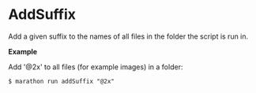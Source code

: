 # AddSuffix

Add a given suffix to the names of all files in the folder the script is run in.

**Example**

Add '@2x' to all files (for example images) in a folder:
```
$ marathon run addSuffix "@2x"
```
